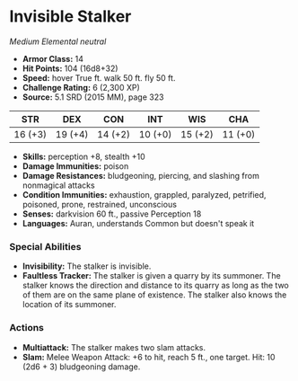 # Invisible Stalker

*Medium* *Elemental* *neutral*

- **Armor Class:** 14
- **Hit Points:** 104 (16d8+32)
- **Speed:** hover True ft. walk 50 ft. fly 50 ft.
- **Challenge Rating:** 6 (2,300 XP)
- **Source:** 5.1 SRD (2015 MM), page 323

| STR | DEX | CON | INT | WIS | CHA |
| --- | --- | --- | --- | --- | --- |
| 16 (+3) | 19 (+4) | 14 (+2) | 10 (+0) | 15 (+2) | 11 (+0) |

- **Skills:** perception +8, stealth +10
- **Damage Immunities:** poison
- **Damage Resistances:** bludgeoning, piercing, and slashing from nonmagical attacks
- **Condition Immunities:** exhaustion, grappled, paralyzed, petrified, poisoned, prone, restrained, unconscious
- **Senses:** darkvision 60 ft., passive Perception 18
- **Languages:** Auran, understands Common but doesn't speak it

### Special Abilities

- **Invisibility:** The stalker is invisible.
- **Faultless Tracker:** The stalker is given a quarry by its summoner. The stalker knows the direction and distance to its quarry as long as the two of them are on the same plane of existence. The stalker also knows the location of its summoner.

### Actions

- **Multiattack:** The stalker makes two slam attacks.
- **Slam:** Melee Weapon Attack: +6 to hit, reach 5 ft., one target. Hit: 10 (2d6 + 3) bludgeoning damage.


